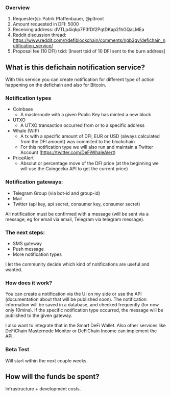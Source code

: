 ### Overview
1. Requester(s):  Patrik Pfaffenbauer, @p3root
2. Amount requested in DFI: 5000
3. Receiving address: dVTLp4iqkp7P3fDf2PqtDKap21hGQaLMEa
4. Reddit discussion thread: https://www.reddit.com/r/defiblockchain/comments/ngb3gv/defichain_notification_service/
5. Proposal fee (10 DFI) txid: [Insert txid of 10 DFI sent to the burn address]



## What is this defichain notification service?

With this service you can create notification for different type of action happening on the defichain and also for Bitcoin.

### Notification types

* Coinbase
  * A masternode with a given Public Key has minted a new block 
* UTXO
  * A UTXO transaction occurred from or to a specific address
* Whale (WIP)
  * A tx with a specific amount of DFI, EUR or USD (always calculated from the DFI amount) was commited to the blockchain
  * For this notification type we will also run and maintain a Twitter Account (https://twitter.com/DeFiWhaleAlert)
* PriceAlert
  * Absolut or percentage move of the DFI price (at the beginning we will use the Coingecko API to get the current price)

### Notification gateways:

* Telegram Group (via bot-id and group-id)
* Mail 
* Twitter (api key, api secret, consumer key, consumer secret)

All notification must be confirmed with a message (will be sent via a message, eg for email via email, Telegram via telegram message).

### The next steps:

- SMS gateway
- Push message
- More notification types

I let the community decide which kind of notifications are useful and wanted. 


### How does it work?

You can create a notification via the UI on my side or use the API (documentation about that will be published soon). 
The notification information will be saved in a database, and checked frequently (for now only 10mins). 
If the specific notification type occurred, the message will be published to the given gateway.


I also want to integrate that in the Smart DeFi Wallet. Also other services like DeFiChain Masternode Monitor or DeFiChain Income can implement the API. 

### Beta Test

Will start within the next couple weeks.


## How will the funds be spent?

Infrastructure + development costs. 
